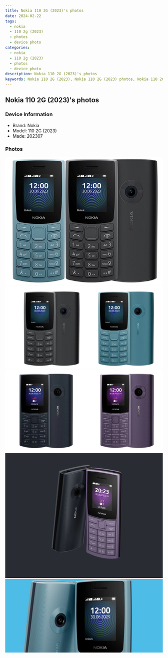 ```yaml
---
title: Nokia 110 2G (2023)'s photos
date: 2024-02-22
tags: 
  - nokia
  - 110 2g (2023)
  - photos
  - device photo
categories: 
  - nokia
  - 110 2g (2023)
  - photos
  - device photo
description: Nokia 110 2G (2023)'s photos
keywords: Nokia 110 2G (2023), Nokia 110 2G (2023) photos, Nokia 110 2G (2023) device photo
---
```


## Nokia 110 2G (2023)'s photos

### Device Information

- Brand: Nokia
- Model: 110 2G (2023)
- Made: 202307

### Photos

![/images/best-assets/devices/nokia/nokia-110-2g-(2023)/1.jpg](/images/best-assets/devices/nokia/nokia-110-2g-(2023)/1.jpg)
![/images/best-assets/devices/nokia/nokia-110-2g-(2023)/2.jpg](/images/best-assets/devices/nokia/nokia-110-2g-(2023)/2.jpg)
![/images/best-assets/devices/nokia/nokia-110-2g-(2023)/3.jpg](/images/best-assets/devices/nokia/nokia-110-2g-(2023)/3.jpg)
![/images/best-assets/devices/nokia/nokia-110-2g-(2023)/4.jpg](/images/best-assets/devices/nokia/nokia-110-2g-(2023)/4.jpg)
![/images/best-assets/devices/nokia/nokia-110-2g-(2023)/5.jpg](/images/best-assets/devices/nokia/nokia-110-2g-(2023)/5.jpg)
